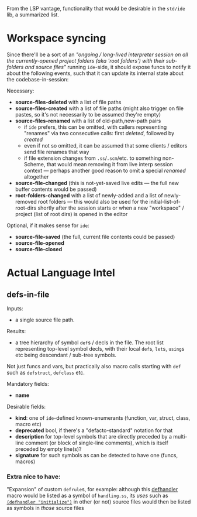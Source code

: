 From the LSP vantage, functionality that would be desirable in the `std/ide` lib, a summarized list.

# Workspace syncing

Since there'll be a sort of an _"ongoing / long-lived interpreter session on all the currently-opened project folders (aka 'root folders') with their sub-folders and source files"_ running `ide`-side, it should expose funcs to notify it about the following events, such that it can update its internal state about the codebase-in-session:

Necessary:

- **source-files-deleted** with a list of file paths
- **source-files-created** with a list of file paths (might also trigger on file pastes, so it's not necessarily to be assumed they're empty)
- **source-files-renamed** with a list of old-path,new-path pairs
  - if `ide` prefers, this can be omitted, with callers representing "renames" via two consecutive calls: first _deleted_, followed by _created_
  - even if not so omitted, it can be assumed that some clients / editors send file renames that way
  - if file extension changes from `.ss`/`.scm`/etc. to something non-Scheme, that would mean removing it from live interp session context — perhaps another good reason to omit a special _renamed_ altogether
- **source-file-changed** (this is not-yet-saved live edits — the full new buffer contents would be passed)
- **root-folders-changed** with a list of newly-added and a list of newly-removed root folders — this would also be used for the initial-list-of-root-dirs shortly after the session starts or when a new "workspace" / project (list of root dirs) is opened in the editor

Optional, if it makes sense for `ide`:

- **source-file-saved** (the full, current file contents could be passed)
- **source-file-opened**
- **source-file-closed**

# Actual Language Intel

## defs-in-file

Inputs:
- a single source file path.

Results:
- a tree hierarchy of symbol `def`s / decls in the file. The root list representing top-level symbol decls, with their local `def`s, `let`s, `using`s etc being descendant / sub-tree symbols.

Not just funcs and vars, but practically also macro calls starting with `def` such as `defstruct`, `defclass` etc.

Mandatory fields:
  - **name**

Desirable fields:
  - **kind**: one of `ide`-defined known-enumerants (function, var, struct, class, macro etc)
  - **deprecated** bool, if there's a "defacto-standard" notation for that
  - **description** for top-level symbols that are directly preceded by a multi-line comment (or block of single-line comments), which is itself preceded by empty line(s)?
  - **signature** for such symbols as can be detected to have one (funcs, macros)

### Extra nice to have:

"Expansion" of custom `defrule`s, for example: although this [defhandler](https://github.com/metaleap/gerbil-lsp/blob/7443360986656e82ff2b3674a19afcd7680bee60/lsp/handling.ss#L24) macro would be listed as a symbol of `handling.ss`, its _uses_ such as [`(defhandler "initialize")`](https://github.com/metaleap/gerbil-lsp/blob/7443360986656e82ff2b3674a19afcd7680bee60/lsp/lsp-lifecycle.ss#L25) in other (or not) source files would then be listed as symbols in _those_ source files
